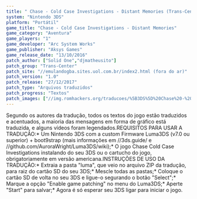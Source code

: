 ```yaml
---
title: " Chase - Cold Case Investigations - Distant Memories (Trans-Center)"
system: "Nintendo 3DS"
platform: "Portátil"
game_title: "Chase - Cold Case Investigations - Distant Memories"
game_category: "Aventura"
game_players: "1"
game_developer: "Arc System Works"
game_publisher: "Aksys Games"
game_release_date: "13/10/2016"
patch_author: ["Solid One","djmatheusito"]
patch_group: "Trans-Center"
patch_site: "//emulandogba.sites.uol.com.br/index2.html (fora do ar)"
patch_version: "1.0"
patch_release: "27/12/2017"
patch_type: "Arquivos traduzidos"
patch_progress: "Textos"
patch_images: ["//img.romhackers.org/traducoes/%5B3DS%5D%20Chase%20-%20Cold%20Case%20Investigations%20-%20Distant%20Memories%20-%20Trans-Center%20-%201.jpg","//img.romhackers.org/traducoes/%5B3DS%5D%20Chase%20-%20Cold%20Case%20Investigations%20-%20Distant%20Memories%20-%20Trans-Center%20-%202.jpg","//img.romhackers.org/traducoes/%5B3DS%5D%20Chase%20-%20Cold%20Case%20Investigations%20-%20Distant%20Memories%20-%20Trans-Center%20-%203.jpg"]
---
```

Segundo os autores da tradução, todos os textos do jogo estão traduzidos e acentuados, a maioria das mensagens em forma de gráfico está traduzida, e alguns vídeos foram legendados.REQUISITOS PARA USAR A TRADUÇÃO:* Um Nintendo 3DS com a custom Firmware Luma3DS (v7.0 ou superior) + boot9strap (mais informações em //3ds.guide/ e //github.com/AuroraWright/Luma3DS/wiki);* O jogo Chase Cold Case Investigations instalando do seu 3DS ou o cartucho do jogo, obrigatoriamente em versão americana.INSTRUÇÕES DE USO DA TRADUÇÃO:* Extraia a pasta "luma", que veio no arquivo ZIP da tradução, para raiz do cartão SD do seu 3DS;* Mescle todas as pastas;* Coloque o cartão SD de volta no seu 3DS e ligue-o segurando o botão "Select";* Marque a opção "Enable game patching" no menu do Luma3DS;* Aperte "Start" para salvar;* Agora é só esperar seu 3DS ligar para iniciar o jogo.